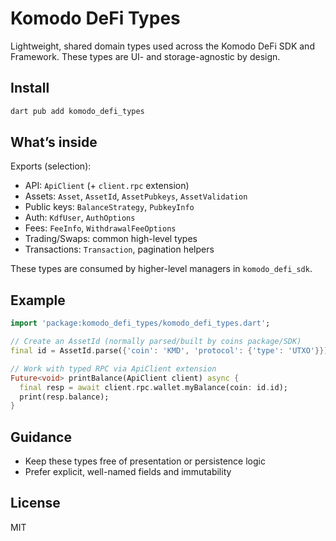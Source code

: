 # Komodo DeFi Types

Lightweight, shared domain types used across the Komodo DeFi SDK and Framework. These types are UI- and storage-agnostic by design.

## Install

```sh
dart pub add komodo_defi_types
```

## What’s inside

Exports (selection):

- API: `ApiClient` (+ `client.rpc` extension)
- Assets: `Asset`, `AssetId`, `AssetPubkeys`, `AssetValidation`
- Public keys: `BalanceStrategy`, `PubkeyInfo`
- Auth: `KdfUser`, `AuthOptions`
- Fees: `FeeInfo`, `WithdrawalFeeOptions`
- Trading/Swaps: common high-level types
- Transactions: `Transaction`, pagination helpers

These types are consumed by higher-level managers in `komodo_defi_sdk`.

## Example

```dart
import 'package:komodo_defi_types/komodo_defi_types.dart';

// Create an AssetId (normally parsed/built by coins package/SDK)
final id = AssetId.parse({'coin': 'KMD', 'protocol': {'type': 'UTXO'}});

// Work with typed RPC via ApiClient extension
Future<void> printBalance(ApiClient client) async {
  final resp = await client.rpc.wallet.myBalance(coin: id.id);
  print(resp.balance);
}
```

## Guidance

- Keep these types free of presentation or persistence logic
- Prefer explicit, well-named fields and immutability

## License

MIT
